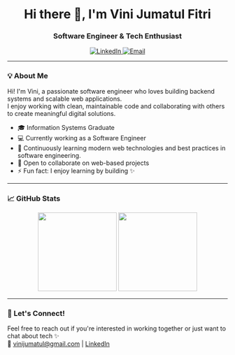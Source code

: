 <h1 align="center">Hi there 👋, I'm Vini Jumatul Fitri</h1>
<h3 align="center">Software Engineer & Tech Enthusiast</h3>

<p align="center">
  <a href="https://www.linkedin.com/in/vini-jumatul-fitri-303190179/">
    <img src="https://img.shields.io/badge/LinkedIn-blue?style=flat&logo=linkedin" alt="LinkedIn" />
  </a>
  <a href="mailto:vinijumatul@gmail.com">
    <img src="https://img.shields.io/badge/Email-Gmail-red?style=flat&logo=gmail" alt="Email" />
  </a>
</p>

---

### 💡 About Me

Hi! I'm Vini, a passionate software engineer who loves building backend systems and scalable web applications.  
I enjoy working with clean, maintainable code and collaborating with others to create meaningful digital solutions.

- 🎓 Information Systems Graduate 
- 💻 Currently working as a Software Engineer
- 🌱 Continuously learning modern web technologies and best practices in software engineering.
- 💬 Open to collaborate on web-based projects
- ⚡ Fun fact: I enjoy learning by building ✨

---

### 📈 GitHub Stats

<p align="center">
  <img height="180em" src="https://github-readme-stats-eight-theta.vercel.app/api?username=vinijf01&show_icons=true&theme=algolia&include_all_commits=true&count_private=true"/>
  <img height="180em" src="https://github-readme-stats-eight-theta.vercel.app/api/top-langs/?username=vinijf01&layout=compact&langs_count=8&theme=algolia"/>
</p>

---

### 🔗 Let's Connect!
Feel free to reach out if you're interested in working together or just want to chat about tech ✨  
📩 [vinijumatul@gmail.com](mailto:vinijumatul@gmail.com) | [LinkedIn](https://www.linkedin.com/in/vini-jumatul-fitri-303190179/)

